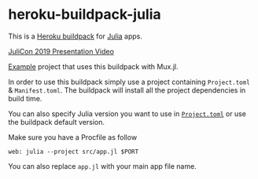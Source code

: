 heroku-buildpack-julia
======================

This is a [Heroku buildpack](https://devcenter.heroku.com/articles/buildpacks) for [Julia](http://julialang.org) apps.

[JuliCon 2019 Presentation Video](https://www.youtube.com/watch?v=p--assaV64g)

[Example](https://github.com/Optomatica/heroku-julia-sample) project that uses this buildpack with Mux.jl.

In order to use this buildpack simply use a project containing `Project.toml` & `Manifest.toml`. The buildpack will install all the project dependencies in build time.

You can also specify Julia version you want to use in [`Project.toml`](https://julialang.github.io/Pkg.jl/v1/compatibility) or use the buildpack default version.

Make sure you have a Procfile as follow 
```
web: julia --project src/app.jl $PORT
```

You can also replace `app.jl` with your main app file name.

